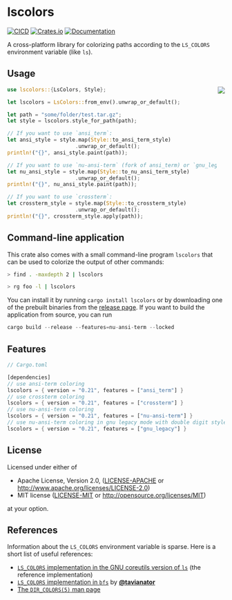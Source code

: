 # lscolors

[![CICD](https://github.com/sharkdp/lscolors/actions/workflows/CICD.yml/badge.svg)](https://github.com/sharkdp/lscolors/actions/workflows/CICD.yml)
[![Crates.io](https://img.shields.io/crates/v/lscolors.svg)](https://crates.io/crates/lscolors)
[![Documentation](https://docs.rs/lscolors/badge.svg)](https://docs.rs/lscolors)

A cross-platform library for colorizing paths according to the `LS_COLORS` environment variable (like `ls`).

## Usage

<img src="https://i.imgur.com/RE4Ont5.png" align="right">

```rust
use lscolors::{LsColors, Style};

let lscolors = LsColors::from_env().unwrap_or_default();

let path = "some/folder/test.tar.gz";
let style = lscolors.style_for_path(path);

// If you want to use `ansi_term`:
let ansi_style = style.map(Style::to_ansi_term_style)
                      .unwrap_or_default();
println!("{}", ansi_style.paint(path));

// If you want to use `nu-ansi-term` (fork of ansi_term) or `gnu_legacy`:
let nu_ansi_style = style.map(Style::to_nu_ansi_term_style)
                      .unwrap_or_default();
println!("{}", nu_ansi_style.paint(path));

// If you want to use `crossterm`:
let crossterm_style = style.map(Style::to_crossterm_style)
                      .unwrap_or_default();
println!("{}", crossterm_style.apply(path));
```

## Command-line application

This crate also comes with a small command-line program `lscolors` that
can be used to colorize the output of other commands:

```bash
> find . -maxdepth 2 | lscolors

> rg foo -l | lscolors
```

You can install it by running `cargo install lscolors` or by downloading one
of the prebuilt binaries from the [release page](https://github.com/sharkdp/lscolors/releases).
If you want to build the application from source, you can run

```rs
cargo build --release --features=nu-ansi-term --locked
```

## Features

```rust
// Cargo.toml

[dependencies]
// use ansi-term coloring
lscolors = { version = "0.21", features = ["ansi_term"] }
// use crossterm coloring
lscolors = { version = "0.21", features = ["crossterm"] }
// use nu-ansi-term coloring
lscolors = { version = "0.21", features = ["nu-ansi-term"] }
// use nu-ansi-term coloring in gnu legacy mode with double digit styles
lscolors = { version = "0.21", features = ["gnu_legacy"] }
```

## License

Licensed under either of

* Apache License, Version 2.0, ([LICENSE-APACHE](LICENSE-APACHE) or http://www.apache.org/licenses/LICENSE-2.0)
* MIT license ([LICENSE-MIT](LICENSE-MIT) or http://opensource.org/licenses/MIT)

at your option.

## References

Information about the `LS_COLORS` environment variable is sparse. Here is a short list of useful references:

* [`LS_COLORS` implementation in the GNU coreutils version of `ls`](https://github.com/coreutils/coreutils/blob/17983b2cb3bccbb4fa69691178caddd99269bda9/src/ls.c#L2507-L2647) (the reference implementation)
* [`LS_COLORS` implementation in `bfs`](https://github.com/tavianator/bfs/blob/2.6/src/color.c#L556) by [**@tavianator**](https://github.com/tavianator)
* [The `DIR_COLORS(5)` man page](https://linux.die.net/man/5/dir_colors)
